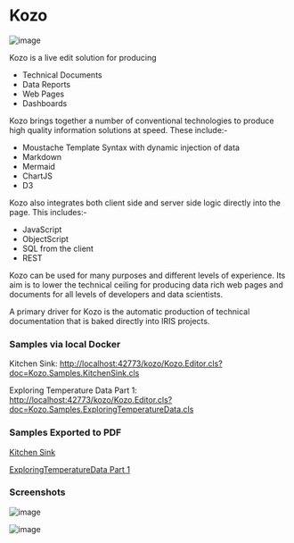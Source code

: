 # Kozo

![image](./src/csp/images/screenshot-0.png)

Kozo is a live edit solution for producing

* Technical Documents
* Data Reports
* Web Pages
* Dashboards

Kozo brings together a number of conventional technologies to produce high quality information solutions at speed. These include:-

* Moustache Template Syntax with dynamic injection of data
* Markdown
* Mermaid
* ChartJS
* D3

Kozo also integrates both client side and server side logic directly into the page. This includes:-

* JavaScript
* ObjectScript
* SQL from the client
* REST

Kozo can be used for many purposes and different levels of experience. Its aim is to lower the technical ceiling for
producing data rich web pages and documents for all levels of developers and data scientists.

A primary driver for Kozo is the automatic production of technical documentation that is baked directly into IRIS projects.

### Samples via local Docker
Kitchen Sink: [http://localhost:42773/kozo/Kozo.Editor.cls?doc=Kozo.Samples.KitchenSink.cls](http://localhost:42773/kozo/Kozo.Editor.cls?doc=Kozo.Samples.KitchenSink.cls)

Exploring Temperature Data Part 1: [http://localhost:42773/kozo/Kozo.Editor.cls?doc=Kozo.Samples.ExploringTemperatureData.cls](http://localhost:42773/kozo/Kozo.Editor.cls?doc=Kozo.Samples.ExploringTemperatureData.cls)

### Samples Exported to PDF
[Kitchen Sink](./sample-documents/Kitchen%20Sink.pdf)

[ExploringTemperatureData Part 1](./sample-documents/Exploring%20Climate%20Temperature%20Data%20-%20Part%201.pdf)

### Screenshots
![image](./src/csp/images/screenshot-1.png)

![image](./src/csp/images/screenshot-2.png)
